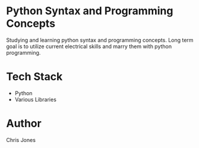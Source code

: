 # Python Syntax and Programming Concepts
Studying and learning python syntax and programming concepts. Long term goal is to utilize current electrical skills and marry them with python programming.

# Tech Stack
- Python
- Various Libraries

# Author
Chris Jones